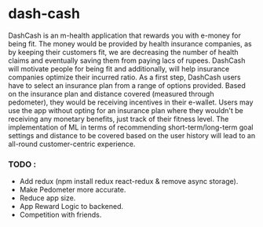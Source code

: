 # dash-cash


DashCash is an m-health application that rewards you with e-money for being fit. The money would be
provided by health insurance companies, as by keeping their customers fit, we are decreasing the
number of health claims and eventually saving them from paying lacs of rupees. DashCash will motivate
people for being fit and additionally, will help insurance companies optimize their incurred ratio. As a
first step, DashCash users have to select an insurance plan from a range of options provided. Based on
the insurance plan and distance covered (measured through pedometer), they would be receiving
incentives in their e-wallet. Users may use the app without opting for an insurance plan where they
wouldn't be receiving any monetary benefits, just track of their fitness level. The implementation of ML in
terms of recommending short-term/long-term goal settings and distance to be covered based on the
user history will lead to an all-round customer-centric experience.

### TODO :

- Add redux (npm install redux react-redux & remove async storage).
- Make Pedometer more accurate.
- Reduce app size.
- App Reward Logic to backened.
- Competition with friends.
